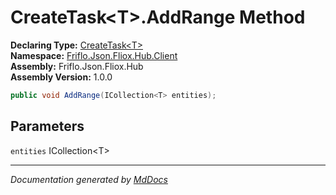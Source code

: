 ﻿<!--  
  <auto-generated>   
    The contents of this file were generated by a tool.  
    Changes to this file may be list if the file is regenerated  
  </auto-generated>   
-->

# CreateTask\<T\>.AddRange Method

**Declaring Type:** [CreateTask\<T\>](../index.md)  
**Namespace:** [Friflo.Json.Fliox.Hub.Client](../../index.md)  
**Assembly:** Friflo.Json.Fliox.Hub  
**Assembly Version:** 1.0.0

```csharp
public void AddRange(ICollection<T> entities);
```

## Parameters

`entities`  ICollection\<T\>

___

*Documentation generated by [MdDocs](https://github.com/ap0llo/mddocs)*
